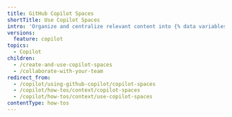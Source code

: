 ```yaml
---
title: GitHub Copilot Spaces
shortTitle: Use Copilot Spaces
intro: 'Organize and centralize relevant content into {% data variables.copilot.copilot_spaces_short %} that ground {% data variables.product.prodname_copilot_short %}’s responses in the right context for a specific task.'
versions:
  feature: copilot
topics:
  - Copilot
children:
  - /create-and-use-copilot-spaces
  - /collaborate-with-your-team
redirect_from:
  - /copilot/using-github-copilot/copilot-spaces
  - /copilot/how-tos/context/copilot-spaces
  - /copilot/how-tos/context/use-copilot-spaces
contentType: how-tos
---
```

